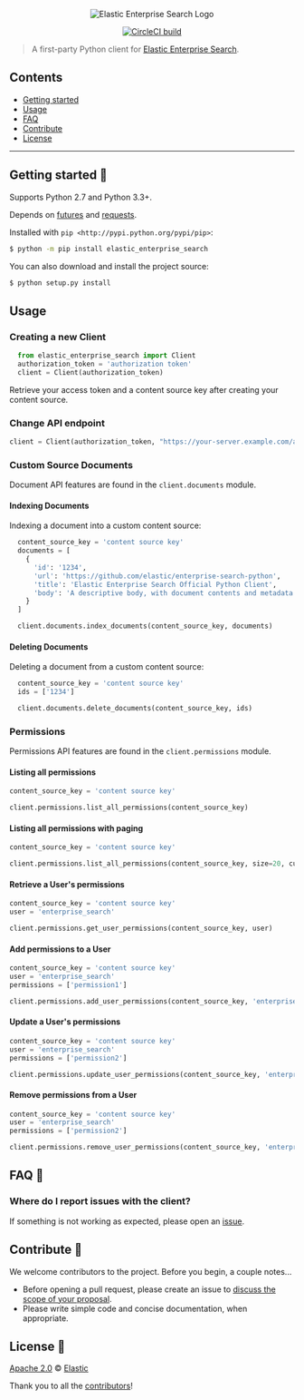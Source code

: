 <p align="center"><img src="https://github.com/elastic/enterprise-search-python/blob/master/logo-enterprise-search.png?raw=true" alt="Elastic Enterprise Search Logo"></p>

<p align="center"><a href="https://circleci.com/gh/elastic/enterprise-search-python"><img src="https://circleci.com/gh/elastic/enterprise-search-python.svg" alt="CircleCI build"></a>

> A first-party Python client for [Elastic Enterprise Search](https://www.elastic.co/solutions/enterprise-search).

## Contents

+ [Getting started](#getting-started-)
+ [Usage](#usage)
+ [FAQ](#faq-)
+ [Contribute](#contribute-)
+ [License](#license-)

***

## Getting started 🐣

Supports Python 2.7 and Python 3.3+.

Depends on [futures](https://github.com/PythonCharmers/python-future) and [requests](https://github.com/requests/requests).

Installed with
`pip <http://pypi.python.org/pypi/pip>`:

```bash
$ python -m pip install elastic_enterprise_search
```

You can also download and install the project source:

```bash
$ python setup.py install
```

## Usage

### Creating a new Client

```python
  from elastic_enterprise_search import Client
  authorization_token = 'authorization token'
  client = Client(authorization_token)
```

Retrieve your access token and a content source key after creating your content source.

### Change API endpoint

```python
client = Client(authorization_token, "https://your-server.example.com/api/v1/ent")
```

### Custom Source Documents

Document API features are found in the `client.documents` module.

#### Indexing Documents

Indexing a document into a custom content source:

```python
  content_source_key = 'content source key'
  documents = [
    {
      'id': '1234',
      'url': 'https://github.com/elastic/enterprise-search-python',
      'title': 'Elastic Enterprise Search Official Python Client',
      'body': 'A descriptive body, with document contents and metadata'
    }
  ]

  client.documents.index_documents(content_source_key, documents)
```

#### Deleting Documents

Deleting a document from a custom content source:

```python
  content_source_key = 'content source key'
  ids = ['1234']

  client.documents.delete_documents(content_source_key, ids)
```

### Permissions

Permissions API features are found in the `client.permissions` module.

#### Listing all permissions

```python
content_source_key = 'content source key'

client.permissions.list_all_permissions(content_source_key)
```

#### Listing all permissions with paging

```python
content_source_key = 'content source key'

client.permissions.list_all_permissions(content_source_key, size=20, current=2)
```

#### Retrieve a User's permissions

```python
content_source_key = 'content source key'
user = 'enterprise_search'

client.permissions.get_user_permissions(content_source_key, user)
```

#### Add permissions to a User

```python
content_source_key = 'content source key'
user = 'enterprise_search'
permissions = ['permission1']

client.permissions.add_user_permissions(content_source_key, 'enterprise_search', { 'permissions': permissions })
```

#### Update a User's permissions

```python
content_source_key = 'content source key'
user = 'enterprise_search'
permissions = ['permission2']

client.permissions.update_user_permissions(content_source_key, 'enterprise_search', { 'permissions': permissions })
```

#### Remove permissions from a User

```python
content_source_key = 'content source key'
user = 'enterprise_search'
permissions = ['permission2']

client.permissions.remove_user_permissions(content_source_key, 'enterprise_search', { 'permissions': permissions })
```

## FAQ 🔮

### Where do I report issues with the client?

If something is not working as expected, please open an [issue](https://github.com/elastic/enterprise-search-python/issues/new).

## Contribute 🚀

We welcome contributors to the project. Before you begin, a couple notes...

+ Before opening a pull request, please create an issue to [discuss the scope of your proposal](https://github.com/elastic/enterprise-search-python/issues).
+ Please write simple code and concise documentation, when appropriate.

## License 📗

[Apache 2.0](https://github.com/elastic/enterprise-search-python/blob/master/LICENSE.txt) © [Elastic](https://github.com/elastic)

Thank you to all the [contributors](https://github.com/elastic/enterprise-search-python/graphs/contributors)!
